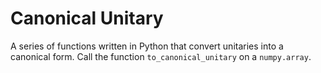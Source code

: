 # Canonical Unitary
A series of functions written in Python that convert unitaries into a canonical form.
Call the function `to_canonical_unitary` on a `numpy.array`.
